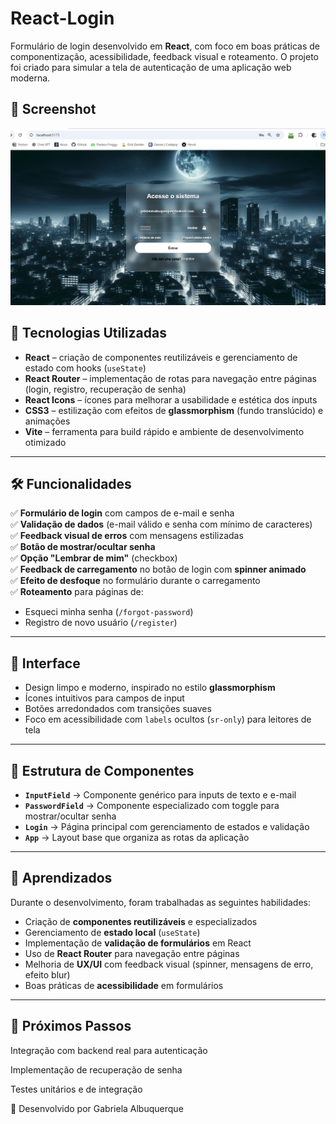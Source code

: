 # React-Login

Formulário de login desenvolvido em **React**, com foco em boas práticas de componentização, acessibilidade, feedback visual e roteamento. O projeto foi criado para simular a tela de autenticação de uma aplicação web moderna.

## 📸 Screenshot

![alt text](image.png)

## 🚀 Tecnologias Utilizadas

- **React** – criação de componentes reutilizáveis e gerenciamento de estado com hooks (`useState`)
- **React Router** – implementação de rotas para navegação entre páginas (login, registro, recuperação de senha)
- **React Icons** – ícones para melhorar a usabilidade e estética dos inputs
- **CSS3** – estilização com efeitos de **glassmorphism** (fundo translúcido) e animações
- **Vite** – ferramenta para build rápido e ambiente de desenvolvimento otimizado

---

## 🛠️ Funcionalidades

✅ **Formulário de login** com campos de e-mail e senha  
✅ **Validação de dados** (e-mail válido e senha com mínimo de caracteres)  
✅ **Feedback visual de erros** com mensagens estilizadas  
✅ **Botão de mostrar/ocultar senha**  
✅ **Opção "Lembrar de mim"** (checkbox)  
✅ **Feedback de carregamento** no botão de login com **spinner animado**  
✅ **Efeito de desfoque** no formulário durante o carregamento  
✅ **Roteamento** para páginas de:

- Esqueci minha senha (`/forgot-password`)
- Registro de novo usuário (`/register`)

---

## 🎨 Interface

- Design limpo e moderno, inspirado no estilo **glassmorphism**
- Ícones intuitivos para campos de input
- Botões arredondados com transições suaves
- Foco em acessibilidade com `labels` ocultos (`sr-only`) para leitores de tela

---

## 📂 Estrutura de Componentes

- **`InputField`** → Componente genérico para inputs de texto e e-mail
- **`PasswordField`** → Componente especializado com toggle para mostrar/ocultar senha
- **`Login`** → Página principal com gerenciamento de estados e validação
- **`App`** → Layout base que organiza as rotas da aplicação

---

## 🔑 Aprendizados

Durante o desenvolvimento, foram trabalhadas as seguintes habilidades:

- Criação de **componentes reutilizáveis** e especializados
- Gerenciamento de **estado local** (`useState`)
- Implementação de **validação de formulários** em React
- Uso de **React Router** para navegação entre páginas
- Melhoria de **UX/UI** com feedback visual (spinner, mensagens de erro, efeito blur)
- Boas práticas de **acessibilidade** em formulários

---

## 📌 Próximos Passos

Integração com backend real para autenticação

Implementação de recuperação de senha

Testes unitários e de integração

🔹 Desenvolvido por Gabriela Albuquerque
